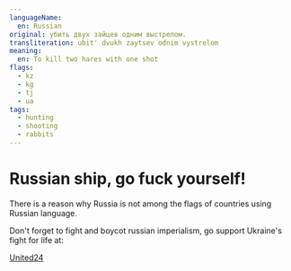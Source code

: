 ```yaml
---
languageName:
  en: Russian
original: убить двух зайцев одним выстрелом.
transliteration: ubit' dvukh zaytsev odnim vystrelom
meaning:
  en: To kill two hares with one shot
flags:
  - kz
  - kg
  - tj
  - ua
tags:
  - hunting
  - shooting
  - rabbits
---
```


# Russian ship, go fuck yourself!

There is a reason why Russia is not among the flags of countries using Russian language.

Don't forget to fight and boycot russian imperialism, go support Ukraine's fight for life at:

[United24](https://u24.gov.ua/)
